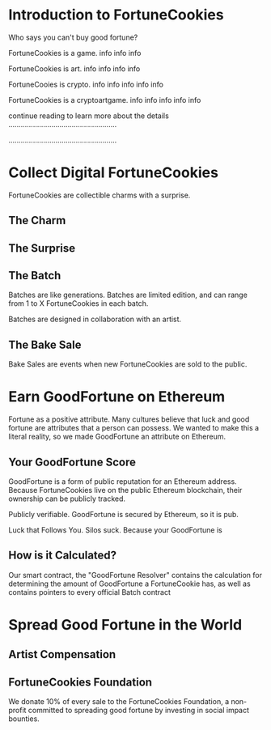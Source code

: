 # Introduction to FortuneCookies
Who says you can't buy good fortune?

FortuneCookies is a game.
info
info
info

FortuneCookies is art.
info
info
info
info

FortuneCooies is crypto.
info
info
info
info
info

FortuneCookies is a cryptoartgame.
info
info
info
info
info

continue reading to learn more about the details
.....................................................


.....................................................


# Collect Digital FortuneCookies
FortuneCookies are collectible charms with a surprise.

## The Charm

## The Surprise

## The Batch
Batches are like generations. Batches are limited edition, and can range from 1 to X FortuneCookies in each batch.

Batches are designed in collaboration with an artist.

## The Bake Sale
Bake Sales are events when new FortuneCookies are sold to the public. 

# Earn GoodFortune on Ethereum
Fortune as a positive attribute. Many cultures believe that luck and good fortune are attributes that a person can possess. We wanted to make this a literal reality, so we made GoodFortune an attribute on Ethereum.

## Your GoodFortune Score

GoodFortune is a form of public reputation for an Ethereum address. Because FortuneCookies live on the public Ethereum blockchain, their ownership can be publicly tracked. 

Publicly verifiable. GoodFortune is secured by Ethereum, so it is pub.

Luck that Follows You. Silos suck. Because your GoodFortune is 

## How is it Calculated?
Our smart contract, the "GoodFortune Resolver" contains the calculation for determining the amount of GoodFortune a FortuneCookie has, as well as contains pointers to every official Batch contract

# Spread Good Fortune in the World

## Artist Compensation

## FortuneCookies Foundation
We donate 10% of every sale to the FortuneCookies Foundation, a non-profit committed to spreading good fortune by investing in social impact bounties.




